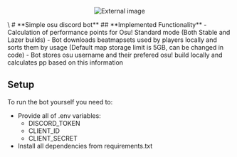 <p align="center">
  <img src="https://imgur.com/mW5xuP6.png" alt="External image">
</p>\
# **Simple osu discord bot**
## **Implemented Functionality**
- Calculation of performance points for Osu! Standard mode (Both Stable and Lazer builds)
- Bot downloads beatmapsets used by players locally and sorts them by usage (Default map storage limit is 5GB, can be changed in code)
- Bot stores osu username and their prefered osu! build locally and calculates pp based on this information

## **Setup**
To run the bot yourself you need to:
- Provide all of .env variables:
  - DISCORD_TOKEN 
  - CLIENT_ID
  - CLIENT_SECRET
- Install all dependencies from requirements.txt
